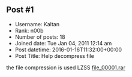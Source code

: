 ## Post #1
- Username: Kaltan
- Rank: n00b
- Number of posts: 18
- Joined date: Tue Jan 04, 2011 12:14 am
- Post datetime: 2016-01-16T11:32:00+00:00
- Post Title: Help decompress file

the file compression is used LZSS
[file_00001.rar](https://xentaxbackup.github.io/file/10317_file_00001.rar)
